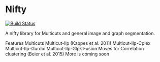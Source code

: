 Nifty
========

[![Build Status](https://travis-ci.org/DerThorsten/nifty.svg?branch=master)](https://travis-ci.org/DerThorsten/nifty)

A nifty library for Multicuts and general image and graph segmentation.

Features
    Multicuts
        Multicut-Ilp (Kappes et al. 2011)
            Multicut-Ilp-Cplex
            Multicut-Ilp-Gurobi
            Multicut-Ilp-Glpk
        Fusion Moves for Correlation clustering (Beier et al. 2015)
    More is coming soon
